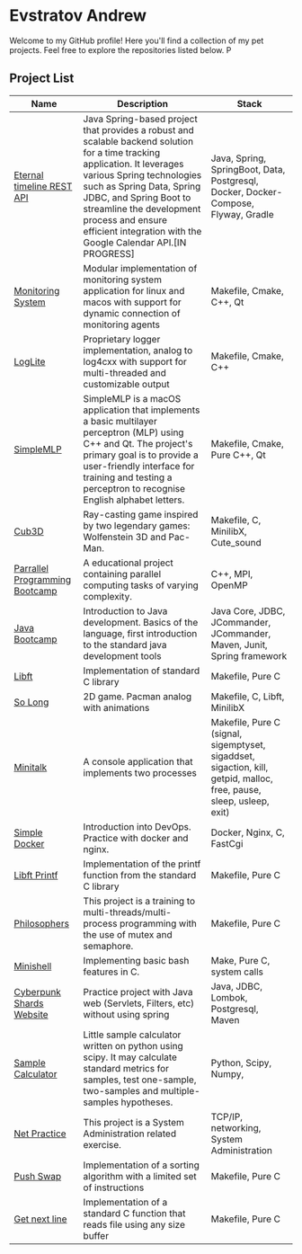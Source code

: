 # Evstratov Andrew

Welcome to my GitHub profile! Here you'll find a collection of my pet projects. Feel free to explore the repositories listed below. P

## Project List

| Name | Description | Stack |
| --- | --- | --- |
| [Eternal timeline REST API](https://github.com/LudwigAndreas/Spring_rest_api)|  Java Spring-based project that provides a robust and scalable backend solution for a time tracking application. It leverages various Spring technologies such as Spring Data, Spring JDBC, and Spring Boot to streamline the development process and ensure efficient integration with the Google Calendar API.[IN PROGRESS] |  Java, Spring, SpringBoot, Data, Postgresql, Docker, Docker-Compose, Flyway, Gradle
| [Monitoring System](https://github.com/LudwigAndreas/MonitoringSystem) | Modular implementation of monitoring system application for linux and macos with support for dynamic connection of monitoring agents | Makefile, Cmake, C++, Qt
| [LogLite](https://github.com/LudwigAndreas/LogLite) | Proprietary logger implementation, analog to log4cxx with support for multi-threaded and customizable output | Makefile, Cmake, C++
| [SimpleMLP](https://github.com/LudwigAndreas/SimpleMLP) |SimpleMLP is a macOS application that implements a basic multilayer perceptron (MLP) using C++ and Qt. The project's primary goal is to provide a user-friendly interface for training and testing a perceptron to recognise English alphabet letters. | Makefile, Cmake, Pure C++, Qt
| [Cub3D](https://github.com/LudwigAndreas/cub3d) | Ray-casting game inspired by two legendary games: Wolfenstein 3D and Pac-Man.| Makefile, C, MinilibX, Cute_sound |
| [Parrallel Programming Bootcamp](https://github.com/LudwigAndreas/OpenMPBootcamp)|  A educational project containing parallel computing tasks of varying complexity.  |  С++, MPI, OpenMP
| [Java Bootcamp](https://github.com/LudwigAndreas/Java_Bootcamp)|  Introduction to Java development. Basics of the language, first introduction to the standard java development tools  |  Java Core, JDBC, JCommander, JCommander, Maven, Junit, Spring framework
| [Libft](https://github.com/LudwigAndreas/libft) | Implementation of standard C library | Makefile, Pure C |
| [So Long](https://github.com/LudwigAndreas/so_long) | 2D game. Pacman analog with animations | Makefile, C, Libft, MinilibX |
| [Minitalk](https://github.com/LudwigAndreas/minitalk) | A console application that implements two processes  | Makefile, Pure C (signal, sigemptyset, sigaddset, sigaction, kill, getpid, malloc, free, pause, sleep, usleep, exit)
| [Simple Docker](https://github.com/LudwigAndreas/SimpleDocker) | Introduction into DevOps. Practice with docker and nginx. | Docker, Nginx, C, FastCgi |
| [Libft Printf](https://github.com/LudwigAndreas/ft_libftprintf) | Implementation of the printf function from the standard C library | Makefile, Pure C |
| [Philosophers](https://github.com/LudwigAndreas/philosophers42) | This project is a training to multi-threads/multi-process programming with the use of mutex and semaphore. | Makefile, Pure C |
| [Minishell](https://github.com/LudwigAndreas/minishell) | Implementing basic bash features in C. | Make, Pure C, system calls |
| [Cyberpunk Shards Website](https://github.com/LudwigAndreas/CyberpunkShardsWebSite) | Practice project with Java web (Servlets, Filters, etc) without using spring | Java, JDBC, Lombok, Postgresql, Maven
| [Sample Calculator](https://github.com/LudwigAndreas/sample_calculator) | Little sample calculator written on python using scipy. It may calculate standard metrics for samples, test one-sample, two-samples and multiple-samples hypotheses. | Python, Scipy, Numpy,
| [Net Practice](https://github.com/LudwigAndreas/NetPractice) | This project is a System Administration related exercise. | TCP/IP, networking, System Administration |
| [Push Swap](https://github.com/LudwigAndreas/push_swap) | Implementation of a sorting algorithm with a limited set of instructions | Makefile, Pure C |
| [Get next line](https://github.com/LudwigAndreas/get_next_line) | Implementation of a standard C function that reads file using any size buffer | Makefile, Pure C |
